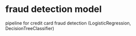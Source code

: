 # fraud detection model
 pipeline for credit card fraud detection (LogisticRegression, DecisionTreeClassifier)
